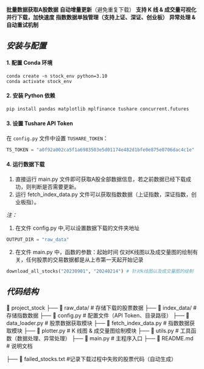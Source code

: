  **批量数据获取A股数据**
 **自动增量更新**（避免重复下载）
 **支持 K 线 & 成交量可视化**
 **并行下载，加快速度**
 **指数数据单独管理（支持上证、深证、创业板）**
 **异常处理 & 自动重试机制**

## ***安装与配置***

#### **1. 配置 Conda 环境**

```
conda create -n stock_env python=3.10
conda activate stock_env
```

#### 2. 安装 Python 依赖

```python
pip install pandas matplotlib mplfinance tushare concurrent.futures
```

#### 3. 设置 Tushare API Token

在 `config.py` 文件中设置 `TUSHARE_TOKEN`：

```python
TS_TOKEN = "a0f92a002ca5f1a6983503e5d01174e482d1bfe0e875e0706dac4c1e"
```

#### 4. 运行数据下载

1. 直接运行 main.py 文件即可获取A股全部数据信息，若之前数据已经下载成功，则判断是否需要更新。
2. 运行 fetch_index_data.py 文件可以获取指数数据（上证指数，深证指数，创业板指）。

*注：*

1.  在文件 config.py 中,可以设置数据下载的文件夹地址

   ```python
   OUTPUT_DIR = "raw_data"
   ```

2.  在文件 main.py 中，函数的参数：起始时间 仅对K线图以及成交量图的绘制有关，任何股票的交易数据都是从上市第一天起开始记录

   ```python
   download_all_stocks("20230901", "20240214") # 针对k线图以及成交量图的绘制
   ```

   

## ***代码结构***

📂 project_stock
 ├── 📂 raw_data/                 # 存储下载的股票数据
 ├── 📂 index_data/           # 存储指数数据
 ├── 📜 config.py             # 配置文件（API Token、目录路径）
 ├── 📜 data_loader.py            # 股票数据获取模块
 ├── 📜 fetch_index_data.py      # 指数数据获取模块
 ├── 📜 plotter.py            # K 线图 & 成交量图绘制模块
 ├── 📜 utils.py              # 工具函数（数据处理、异常处理）
 ├── 📜 main.py               # 主程序入口
 ├── 📜 README.md             # 说明文档

 ├── 📜 failed_stocks.txt   #记录下载过程中失败的股票代码（自动生成）